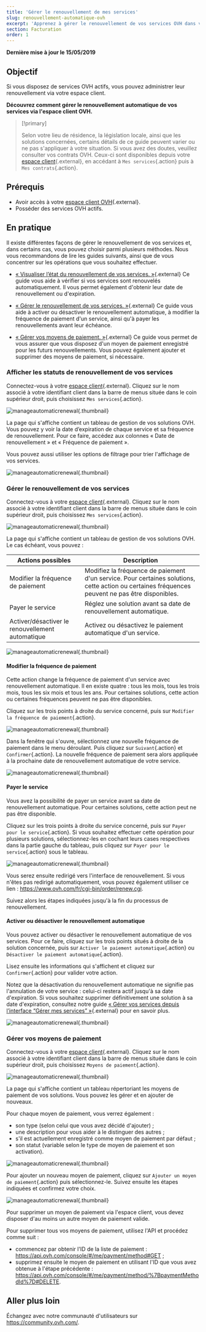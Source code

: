 ```yaml
---
title: 'Gérer le renouvellement de mes services'
slug: renouvellement-automatique-ovh
excerpt: 'Apprenez à gérer le renouvellement de vos services OVH dans votre espace client'
section: Facturation
order: 1
---
```


**Dernière mise à jour le 15/05/2019**

## Objectif

Si vous disposez de services OVH actifs, vous pouvez administrer leur renouvellement via votre espace client.

**Découvrez comment gérer le renouvellement automatique de vos services via l'espace client OVH.**

> [!primary]
>
> Selon votre lieu de résidence, la législation locale, ainsi que les solutions concernées, certains détails de ce guide peuvent varier ou ne pas s'appliquer à votre situation. Si vous avez des doutes, veuillez consulter vos contrats OVH. Ceux-ci sont disponibles depuis votre [espace client](https://www.ovh.com/auth/?action=gotomanager){.external}, en accédant à `Mes services`{.action} puis à `Mes contrats`{.action}.
>

## Prérequis

- Avoir accès à votre [espace client OVH](https://www.ovh.com/auth/?action=gotomanager){.external}.
- Posséder des services OVH actifs.

## En pratique

Il existe différentes façons de gérer le renouvellement de vos services et, dans certains cas, vous pouvez choisir parmi plusieurs méthodes. Nous vous recommandons de lire les guides suivants, ainsi que de vous concentrer sur les opérations que vous souhaitez effectuer. 

- [« Visualiser l’état du renouvellement de vos services. »](https://docs.ovh.com/fr/billing/renouvellement-automatique-ovh/#visualiser-letat-du-renouvellement-de-vos-services){.external} Ce guide vous aide à vérifier si vos services sont renouvelés automatiquement. Il vous permet également d'obtenir leur date de renouvellement ou d'expiration.

- [« Gérer le renouvellement de vos services. »](https://docs.ovh.com/fr/billing/renouvellement-automatique-ovh/#gerer-le-renouvellement-de-vos-services){.external} Ce guide vous aide à activer ou désactiver le renouvellement automatique, à modifier la fréquence de paiement d'un service, ainsi qu'à payer les renouvellements avant leur échéance.

- [« Gérer vos moyens de paiement. »](https://docs.ovh.com/fr/billing/renouvellement-automatique-ovh/#gerer-vos-moyens-de-paiement_1){.external} Ce guide vous permet de vous assurer que vous disposez d'un moyen de paiement enregistré pour les futurs renouvellements. Vous pouvez également ajouter et supprimer des moyens de paiement, si nécessaire.

### Afficher les statuts de renouvellement de vos services

Connectez-vous à votre [espace client](https://www.ovh.com/auth/?action=gotomanager){.external}. Cliquez sur le nom associé à votre identifiant client dans la barre de menus située dans le coin supérieur droit, puis choisissez `Mes services`{.action}.

![manageautomaticrenewal](images/manage-automatic-renewal-step1.png){.thumbnail}

La page qui s'affiche contient un tableau de gestion de vos solutions OVH. Vous pouvez y voir la date d’expiration de chaque service et sa fréquence de renouvellement. Pour ce faire, accédez aux colonnes « Date de renouvellement » et « Fréquence de paiement ».

Vous pouvez aussi utiliser les options de filtrage pour trier l'affichage de vos services.

![manageautomaticrenewal](images/manage-automatic-renewal-step2.png){.thumbnail}

### Gérer le renouvellement de vos services

Connectez-vous à votre [espace client](https://www.ovh.com/auth/?action=gotomanager){.external}. Cliquez sur le nom associé à votre identifiant client dans la barre de menus située dans le coin supérieur droit, puis choisissez `Mes services`{.action}.

![manageautomaticrenewal](images/manage-automatic-renewal-step1.png){.thumbnail}

La page qui s'affiche contient un tableau de gestion de vos solutions OVH. Le cas échéant, vous pouvez :

|Actions possibles|Description|
|---|---|
|Modifier la fréquence de paiement|Modifiez la fréquence de paiement d'un service. Pour certaines solutions, cette action ou certaines fréquences peuvent ne pas être disponibles.|
|Payer le service|Réglez une solution avant sa date de renouvellement automatique.|
|Activer/désactiver le renouvellement automatique|Activez ou désactivez le paiement automatique d'un service.|

![manageautomaticrenewal](images/manage-automatic-renewal-step3.png){.thumbnail}

#### Modifier la fréquence de paiement

Cette action change la fréquence de paiement d'un service avec renouvellement automatique. Il en existe quatre : tous les mois, tous les trois mois, tous les six mois et tous les ans. Pour certaines solutions, cette action ou certaines fréquences peuvent ne pas être disponibles.

Cliquez sur les trois points à droite du service concerné, puis sur `Modifier la fréquence de paiement`{.action}.

![manageautomaticrenewal](images/manage-automatic-renewal-step4.png){.thumbnail} 

Dans la fenêtre qui s'ouvre, sélectionnez une nouvelle fréquence de paiement dans le menu déroulant. Puis cliquez sur `Suivant`{.action} et `Confirmer`{.action}. La nouvelle fréquence de paiement sera alors appliquée à la prochaine date de renouvellement automatique de votre service.

![manageautomaticrenewal](images/manage-automatic-renewal-step5.png){.thumbnail} 

#### Payer le service

Vous avez la possibilité de payer un service avant sa date de renouvellement automatique. Pour certaines solutions, cette action peut ne pas être disponible.

Cliquez sur les trois points à droite du service concerné, puis sur `Payer pour le service`{.action}. Si vous souhaitez effectuer cette opération pour plusieurs solutions, sélectionnez-les en cochant leurs cases respectives dans la partie gauche du tableau, puis cliquez sur `Payer pour le service`{.action} sous le tableau.

![manageautomaticrenewal](images/manage-automatic-renewal-step6.png){.thumbnail} 

Vous serez ensuite redirigé vers l'interface de renouvellement. Si vous n'êtes pas redirigé automatiquement, vous pouvez également utiliser ce lien : <https://www.ovh.com/fr/cgi-bin/order/renew.cgi>.

Suivez alors les étapes indiquées jusqu'à la fin du processus de renouvellement.

#### Activer ou désactiver le renouvellement automatique

Vous pouvez activer ou désactiver le renouvellement automatique de vos services. Pour ce faire, cliquez sur les trois points situés à droite de la solution concernée, puis sur `Activer le paiement automatique`{.action} ou ` Désactiver le paiement automatique`{.action}. 

Lisez ensuite les informations qui s'affichent et cliquez sur `Confirmer`{.action} pour valider votre action.

Notez que la désactivation du renouvellement automatique ne signifie pas l'annulation de votre service : celui-ci restera actif jusqu'à sa date d'expiration. Si vous souhaitez supprimer définitivement une solution à sa date d'expiration, consultez notre guide [« Gérer vos services depuis l’interface “Gérer mes services” »](https://docs.ovh.com/fr/billing/gerer-ses-services-ovh/#gerer-vos-services-depuis-linterface-gerer-mes-services){.external} pour en savoir plus.

![manageautomaticrenewal](images/manage-automatic-renewal-step7.png){.thumbnail} 

### Gérer vos moyens de paiement

Connectez-vous à votre [espace client](https://www.ovh.com/auth/?action=gotomanager){.external}. Cliquez sur le nom associé à votre identifiant client dans la barre de menus située dans le coin supérieur droit, puis choisissez `Moyens de paiement`{.action}.

![manageautomaticrenewal](images/manage-automatic-renewal-step8.png){.thumbnail}

La page qui s'affiche contient un tableau répertoriant les moyens de paiement de vos solutions. Vous pouvez les gérer et en ajouter de nouveaux.

Pour chaque moyen de paiement, vous verrez également :
- son type (selon celui que vous avez décidé d'ajouter) ;
- une description pour vous aider à le distinguer des autres ;
- s'il est actuellement enregistré comme moyen de paiement par défaut ;
- son statut (variable selon le type de moyen de paiement et son activation).

![manageautomaticrenewal](images/manage-automatic-renewal-step9.png){.thumbnail}

Pour ajouter un nouveau moyen de paiement, cliquez sur `Ajouter un moyen de paiement`{.action} puis sélectionnez-le. Suivez ensuite les étapes indiquées et confirmez votre choix.

![manageautomaticrenewal](images/manage-automatic-renewal-step10.png){.thumbnail}

Pour supprimer un moyen de paiement via l'espace client, vous devez disposer d'au moins un autre moyen de paiement valide.

Pour supprimer tous vos moyens de paiement, utilisez l'API et procédez comme suit :
- commencez par obtenir l'ID de la liste de paiement : <https://api.ovh.com/console/#/me/payment/method#GET> ;
- supprimez ensuite le moyen de paiement en utilisant l'ID que vous avez obtenue à l'étape précédente : <https://api.ovh.com/console/#/me/payment/method/%7BpaymentMethodId%7D#DELETE>.

## Aller plus loin

Échangez avec notre communauté d'utilisateurs sur <https://community.ovh.com/>.